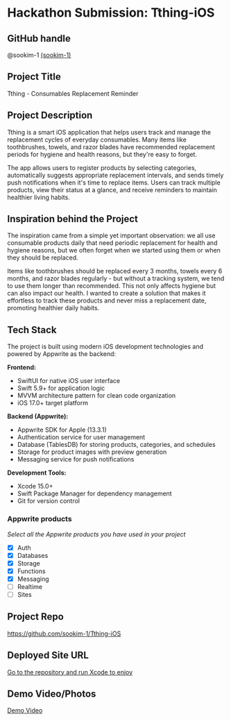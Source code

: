 # Hackathon Submission: Tthing-iOS

## GitHub handle
@sookim-1 [(sookim-1)](https://github.com/sookim-1)

## Project Title

Tthing - Consumables Replacement Reminder

## Project Description    
Tthing is a smart iOS application that helps users track and manage the replacement cycles of everyday consumables. Many items like toothbrushes, towels, and razor blades have recommended replacement periods for hygiene and health reasons, but they're easy to forget.

The app allows users to register products by selecting categories, automatically suggests appropriate replacement intervals, and sends timely push notifications when it's time to replace items. Users can track multiple products, view their status at a glance, and receive reminders to maintain healthier living habits.

## Inspiration behind the Project  
The inspiration came from a simple yet important observation: we all use consumable products daily that need periodic replacement for health and hygiene reasons, but we often forget when we started using them or when they should be replaced.

Items like toothbrushes should be replaced every 3 months, towels every 6 months, and razor blades regularly - but without a tracking system, we tend to use them longer than recommended. This not only affects hygiene but can also impact our health. I wanted to create a solution that makes it effortless to track these products and never miss a replacement date, promoting healthier daily habits.

## Tech Stack    
The project is built using modern iOS development technologies and powered by Appwrite as the backend:

**Frontend:**
- SwiftUI for native iOS user interface
- Swift 5.9+ for application logic
- MVVM architecture pattern for clean code organization
- iOS 17.0+ target platform

**Backend (Appwrite):**
- Appwrite SDK for Apple (13.3.1)
- Authentication service for user management
- Database (TablesDB) for storing products, categories, and schedules
- Storage for product images with preview generation
- Messaging service for push notifications

**Development Tools:**
- Xcode 15.0+
- Swift Package Manager for dependency management
- Git for version control


### Appwrite products
_Select all the Appwrite products you have used in your project_

- [x] Auth
- [x] Databases
- [x] Storage
- [x] Functions
- [x] Messaging
- [ ] Realtime
- [ ] Sites

## Project Repo  
https://github.com/sookim-1/Tthing-iOS

## Deployed Site URL

[Go to the repository and run Xcode to enjoy](https://github.com/sookim-1/Tthing-iOS)


## Demo Video/Photos  
[Demo Video]([https://drive.google.com/file/d/1tN1JEztRW4NjxTyOFluEX_yJwYTrswvp/view?usp=sharing](https://drive.google.com/file/d/1K5ENOFqTTxhZptsFk3YGTQVLPJl40h4M/view?usp=sharing))
